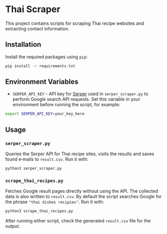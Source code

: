 # Thai Scraper

This project contains scripts for scraping Thai recipe websites and extracting contact information.

## Installation

Install the required packages using `pip`:

```bash
pip install -r requirements.txt
```

## Environment Variables

- `SERPER_API_KEY` - API key for [Serper](https://serper.dev) used in `serper_scraper.py` to perform Google search API requests. Set this variable in your environment before running the script, for example:

```bash
export SERPER_API_KEY=your_key_here
```

## Usage

### `serper_scraper.py`

Queries the Serper API for Thai recipe sites, visits the results and saves found e‑mails to `result.csv`.
Run it with:

```bash
python3 serper_scraper.py
```

### `scrape_thai_recipes.py`

Fetches Google result pages directly without using the API. The collected data is also written to `result.csv`.
By default the script searches Google for the phrase `"thai dishes recipies"`.
Run it with:

```bash
python3 scrape_thai_recipes.py
```

After running either script, check the generated `result.csv` file for the output.
